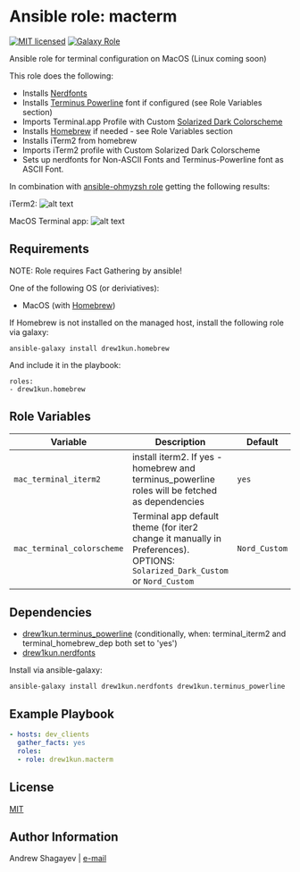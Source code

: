 # Ansible role: macterm

[![MIT licensed][mit-badge]][mit-link]
[![Galaxy Role][role-badge]][galaxy-link]

Ansible role for terminal configuration on MacOS (Linux coming soon)

This role does the following:

 - Installs [Nerdfonts][nerdfonts]
 - Installs [Terminus Powerline][terminus-git] font if configured (see Role Variables section)
 - Imports Terminal.app Profile with Custom [Solarized Dark Colorscheme][solarized-link]
 - Installs [Homebrew][homebrew] if needed - see Role Variables section
 - Installs iTerm2 from homebrew
 - Imports iTerm2 profile with Custom Solarized Dark Colorscheme
 - Sets up nerdfonts for Non-ASCII Fonts and Terminus-Powerline font as ASCII Font.

In combination with [ansible-ohmyzsh role](https://github.com/drew1kun/ansible-ohmyzsh) getting the following results:

iTerm2:
![alt text](https://github.com/drew1kun/ansible-macterm/blob/master/imgs/iterm2_ohmzsh.png "iTerm2")

MacOS Terminal app:
![alt text](https://github.com/drew1kun/ansible-macterm/blob/master/imgs/terminal.png "MacOS Terminal app")


Requirements
----

NOTE: Role requires Fact Gathering by ansible!

One of the following OS (or deriviatives):
  - MacOS (with [Homebrew][homebrew])

If Homebrew is not installed on the managed host, install the following role via galaxy:

```
ansible-galaxy install drew1kun.homebrew
```

And include it in the playbook:

```
roles:
- drew1kun.homebrew
```

Role Variables
----
| Variable | Description | Default |
|----------|-------------|---------|
| `mac_terminal_iterm2` | install iterm2. If yes - homebrew and terminus_powerline roles will be fetched as dependencies | `yes` |
| `mac_terminal_colorscheme` | Terminal app default theme (for iter2 change it manually in Preferences). OPTIONS: `Solarized_Dark_Custom` or `Nord_Custom` | `Nord_Custom` |

Dependencies
----

 - [drew1kun.terminus_powerline][terminus_powerline-galaxy-link] (conditionally, when: terminal_iterm2 and terminal_homebrew_dep both set to 'yes')
 - [drew1kun.nerdfonts][nerdfonts-galaxy-link]

Install via ansible-galaxy:

```
ansible-galaxy install drew1kun.nerdfonts drew1kun.terminus_powerline
```

Example Playbook
----

```yaml
- hosts: dev_clients
  gather_facts: yes
  roles:
  - role: drew1kun.macterm
```

License
----

[MIT][mit-link]

Author Information
----

Andrew Shagayev | [e-mail](mailto:drewshg@gmail.com)

[role-badge]: https://img.shields.io/badge/role-drew1kun.macos__terminal-green.svg
[galaxy-link]: https://galaxy.ansible.com/drew1kun/macterm/
[homebrew-galaxy-link]: https://galaxy.ansible.com/drew1kun/homebrew/
[nerdfonts-galaxy-link]: https://galaxy.ansible.com/drew1kun/nerdfonts/
[terminus_powerline-galaxy-link]: https://galaxy.ansible.com/drew1kun/terminus_powerline/
[mit-badge]: https://img.shields.io/badge/license-MIT-blue.svg
[mit-link]: https://raw.githubusercontent.com/drew1kun/ansible-terminal/master/LICENSE
[homebrew]: http://brew.sh/
[nerdfonts]: https://nerdfonts.com/
[terminus-git]: https://github.com/drew1kun/terminus_powerline_font_osx
[solarized-link]: http://ethanschoonover.com/solarized
